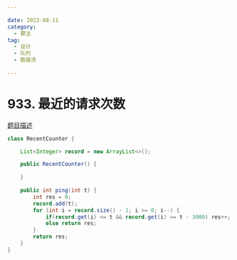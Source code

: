 ```yaml
---

date: 2023-08-11
category: 
  - 算法
tag: 
  - 设计
  - 队列
  - 数据流
 
---
```


# 933. 最近的请求次数

<Badge text="简单" type="tip" vertical="middle" />

[题目描述](https://leetcode.cn/problems/number-of-recent-calls/description/?envType=study-plan-v2&envId=leetcode-75)

```java
class RecentCounter {

    List<Integer> record = new ArrayList<>();

    public RecentCounter() {

    }
    
    public int ping(int t) {
        int res = 0;
        record.add(t);
        for (int i = record.size() - 1; i >= 0; i--) {
            if(record.get(i) <= t && record.get(i) >= t - 3000) res++;
            else return res;
        }
        return res;
    }
}
```